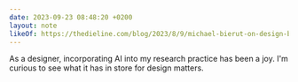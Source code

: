 ```yaml
---
date: 2023-09-23 08:48:20 +0200
layout: note
likeOf: https://thedieline.com/blog/2023/8/9/michael-bierut-on-design-before-and-after-the-computer-and-why-ai-might-not-be-so-bad-after-all
---
```

As a designer, incorporating AI into my research practice has been a joy. I'm curious to see what it has in store for design matters.
